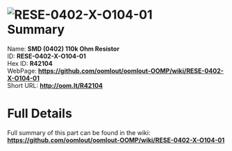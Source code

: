 
![RESE-0402-X-O104-01](https://github.com/oomlout/oomlout-OOMP/blob/master/parts/RESE-0402-X-O104-01/RESE-0402-X-O104-01_420.jpg)   
Summary
=================
  
Name: __SMD (0402) 110k Ohm Resistor__    
ID: __RESE-0402-X-O104-01__   
Hex ID: __R42104__   
WebPage: __https://github.com/oomlout/oomlout-OOMP/wiki/RESE-0402-X-O104-01__   
Short URL: __http://oom.lt/R42104__   

Full Details
==========================
Full summary of this part can be found in the wiki:   
__https://github.com/oomlout/oomlout-OOMP/wiki/RESE-0402-X-O104-01__    

